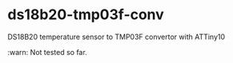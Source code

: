 # ds18b20-tmp03f-conv
DS18B20 temperature sensor to TMP03F convertor with ATTiny10

:warn: Not tested so far.
